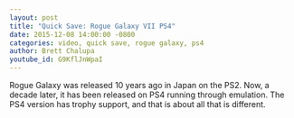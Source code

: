 ```yaml
---
layout: post
title: "Quick Save: Rogue Galaxy VII PS4"
date: 2015-12-08 14:00:00 -0800
categories: video, quick save, rogue galaxy, ps4
author: Brett Chalupa
youtube_id: G9KflJnWpaI
---
```


Rogue Galaxy was released 10 years ago in Japan on the PS2. Now, a
decade later, it has been released on PS4 running through emulation. The
PS4 version has trophy support, and that is about all that is different.
